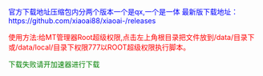 <p align="center">
<p style="color:blue">官方下载地址压缩包内分两个版本一个是qx,一个是一体
最新版下载地址：https://github.com/xiaoai88/xiaoai-/releases
<p style="color:red">使用方法:给MT管理器Root超级权限,点击左上角根目录把文件放到/data/目录下或/data/local/目录下权限777以ROOT超级权限执行脚本。</p>
<p style="color:green">下载失败请开加速器进行下载
</p>
